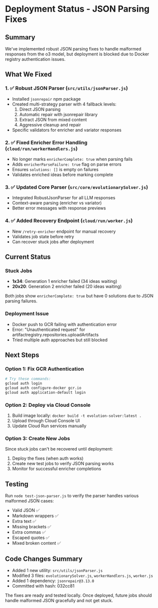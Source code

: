 # Deployment Status - JSON Parsing Fixes

## Summary
We've implemented robust JSON parsing fixes to handle malformed responses from the o3 model, but deployment is blocked due to Docker registry authentication issues.

## What We Fixed

### 1. ✅ Robust JSON Parser (`src/utils/jsonParser.js`)
- Installed `jsonrepair` npm package
- Created multi-strategy parser with 4 fallback levels:
  1. Direct JSON parsing
  2. Automatic repair with jsonrepair library
  3. Extract JSON from mixed content
  4. Aggressive cleanup and repair
- Specific validators for enricher and variator responses

### 2. ✅ Fixed Enricher Error Handling (`cloud/run/workerHandlers.js`)
- No longer marks `enricherComplete: true` when parsing fails
- Adds `enricherParseFailure: true` flag on parse errors
- Ensures `solutions: []` is empty on failures
- Validates enriched ideas before marking complete

### 3. ✅ Updated Core Parser (`src/core/evolutionarySolver.js`)
- Integrated RobustJsonParser for all LLM responses
- Context-aware parsing (enricher vs variator)
- Better error messages with response previews

### 4. ✅ Added Recovery Endpoint (`cloud/run/worker.js`)
- New `/retry-enricher` endpoint for manual recovery
- Validates job state before retry
- Can recover stuck jobs after deployment

## Current Status

### Stuck Jobs
- **1x34**: Generation 1 enricher failed (34 ideas waiting)
- **20x20**: Generation 2 enricher failed (20 ideas waiting)

Both jobs show `enricherComplete: true` but have 0 solutions due to JSON parsing failures.

### Deployment Issue
- Docker push to GCR failing with authentication error
- Error: "Unauthenticated request" for artifactregistry.repositories.uploadArtifacts
- Tried multiple auth approaches but still blocked

## Next Steps

### Option 1: Fix GCR Authentication
```bash
# Try these commands:
gcloud auth login
gcloud auth configure-docker gcr.io
gcloud auth application-default login
```

### Option 2: Deploy via Cloud Console
1. Build image locally: `docker build -t evolution-solver:latest .`
2. Upload through Cloud Console UI
3. Update Cloud Run services manually

### Option 3: Create New Jobs
Since stuck jobs can't be recovered until deployment:
1. Deploy the fixes (when auth works)
2. Create new test jobs to verify JSON parsing works
3. Monitor for successful enricher completions

## Testing
Run `node test-json-parser.js` to verify the parser handles various malformed JSON cases:
- Valid JSON ✅
- Markdown wrappers ✅
- Extra text ✅
- Missing brackets ✅
- Extra commas ✅
- Escaped quotes ✅
- Mixed broken content ✅

## Code Changes Summary
- Added 1 new utility: `src/utils/jsonParser.js`
- Modified 3 files: `evolutionarySolver.js`, `workerHandlers.js`, `worker.js`
- Added 1 dependency: `jsonrepair@3.13.0`
- Committed with hash: 032cc81

The fixes are ready and tested locally. Once deployed, future jobs should handle malformed JSON gracefully and not get stuck.